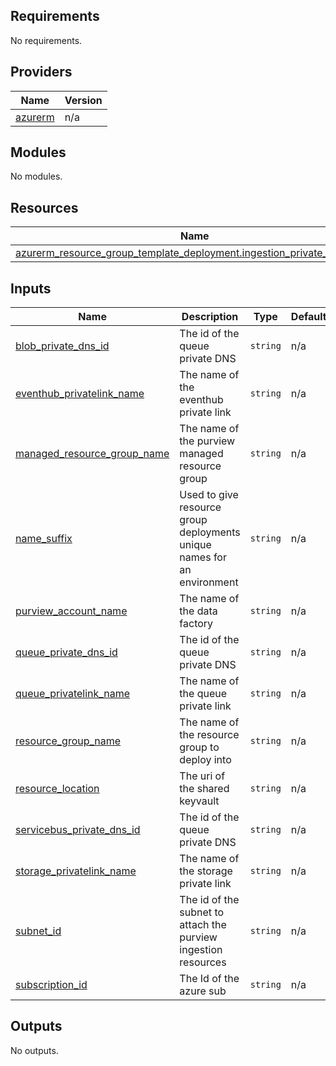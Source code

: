 <!-- BEGIN_TF_DOCS -->
## Requirements

No requirements.

## Providers

| Name | Version |
|------|---------|
| <a name="provider_azurerm"></a> [azurerm](#provider\_azurerm) | n/a |

## Modules

No modules.

## Resources

| Name | Type |
|------|------|
| [azurerm_resource_group_template_deployment.ingestion_private_endpoints](https://registry.terraform.io/providers/hashicorp/azurerm/latest/docs/resources/resource_group_template_deployment) | resource |

## Inputs

| Name | Description | Type | Default | Required |
|------|-------------|------|---------|:--------:|
| <a name="input_blob_private_dns_id"></a> [blob\_private\_dns\_id](#input\_blob\_private\_dns\_id) | The id of the queue private DNS | `string` | n/a | yes |
| <a name="input_eventhub_privatelink_name"></a> [eventhub\_privatelink\_name](#input\_eventhub\_privatelink\_name) | The name of the eventhub private link | `string` | n/a | yes |
| <a name="input_managed_resource_group_name"></a> [managed\_resource\_group\_name](#input\_managed\_resource\_group\_name) | The name of the purview managed resource group | `string` | n/a | yes |
| <a name="input_name_suffix"></a> [name\_suffix](#input\_name\_suffix) | Used to give resource group deployments unique names for an environment | `string` | n/a | yes |
| <a name="input_purview_account_name"></a> [purview\_account\_name](#input\_purview\_account\_name) | The name of the data factory | `string` | n/a | yes |
| <a name="input_queue_private_dns_id"></a> [queue\_private\_dns\_id](#input\_queue\_private\_dns\_id) | The id of the queue private DNS | `string` | n/a | yes |
| <a name="input_queue_privatelink_name"></a> [queue\_privatelink\_name](#input\_queue\_privatelink\_name) | The name of the queue private link | `string` | n/a | yes |
| <a name="input_resource_group_name"></a> [resource\_group\_name](#input\_resource\_group\_name) | The name of the resource group to deploy into | `string` | n/a | yes |
| <a name="input_resource_location"></a> [resource\_location](#input\_resource\_location) | The uri of the shared keyvault | `string` | n/a | yes |
| <a name="input_servicebus_private_dns_id"></a> [servicebus\_private\_dns\_id](#input\_servicebus\_private\_dns\_id) | The id of the queue private DNS | `string` | n/a | yes |
| <a name="input_storage_privatelink_name"></a> [storage\_privatelink\_name](#input\_storage\_privatelink\_name) | The name of the storage private link | `string` | n/a | yes |
| <a name="input_subnet_id"></a> [subnet\_id](#input\_subnet\_id) | The id of the subnet to attach the purview ingestion resources | `string` | n/a | yes |
| <a name="input_subscription_id"></a> [subscription\_id](#input\_subscription\_id) | The Id of the azure sub | `string` | n/a | yes |

## Outputs

No outputs.
<!-- END_TF_DOCS -->